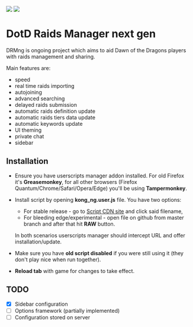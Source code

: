[![](https://data.jsdelivr.com/v1/package/gh/mutik/drmng/badge)](https://www.jsdelivr.com/package/gh/mutik/drmng)
[![](https://www.paypalobjects.com/en_US/i/btn/btn_donate_SM.gif)](https://www.paypal.com/cgi-bin/webscr?cmd=_s-xclick&hosted_button_id=MQV3L4NC8GHLY)

# DotD Raids Manager next gen

DRMng is ongoing project which aims to aid Dawn of the Dragons players with raids management and sharing.

Main features are:
* speed
* real time raids importing
* autojoining
* advanced searching
* delayed raids submission
* automatic raids definition update
* automatic raids tiers data update
* automatic keywords update
* UI theming
* private chat
* sidebar

## Installation

* Ensure you have userscripts manager addon installed. For old Firefox it's **Greasemonkey**, for all other browsers (Firefox Quantum/Chrome/Safari/Opera/Edge) you'll  be using **Tampermonkey**.

* Install script by opening **kong_ng.user.js** file. You have two options:
  * For stable release - go to [Script CDN site](https://www.jsdelivr.com/package/gh/mutik/drmng) and click said filename,
  * For bleeding edge/experimental - open file on github from master branch and after that hit **RAW** button.

  In both scenarios userscripts manager should intercept URL and offer installation/update.

* Make sure you have **old script disabled** if you were still using it (they don't play nice when run together).

* **Reload tab** with game for changes to take effect.

## TODO

- [x] Sidebar configuration
- [ ] Options framework (partially implemented)
- [ ] Configuration stored on server
